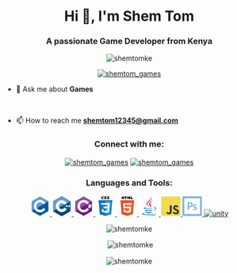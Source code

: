 <!--<div align="center">
<img src="https://rishavanand.github.io/static/images/greetings.gif" align="center" style="width: 100%" />
</div>-->
<h1 align="center">Hi 👋, I'm Shem Tom</h1>
<h3 align="center">A passionate Game Developer from Kenya</h3>

<p align="center"> <img src="https://komarev.com/ghpvc/?username=shemtomke&label=Profile%20views&color=0e75b6&style=flat" alt="shemtomke" /> </p>

<p align="center"> <a href="https://twitter.com/shemtom_games" target="blank"><img src="https://img.shields.io/twitter/follow/shemtom_games?logo=twitter&style=for-the-badge" alt="shemtom_games" /></a> </p>

<p align="center">

- 💬 Ask me about **Games**

<br>

- 📫 How to reach me **shemtom12345@gmail.com**

</p>

<h3 align="center">Connect with me:</h3>
<p align="center">
<a href="https://twitter.com/shemtom_games" target="blank"><img align="center" src="https://raw.githubusercontent.com/rahuldkjain/github-profile-readme-generator/master/src/images/icons/Social/twitter.svg" alt="shemtom_games" height="30" width="40" /></a>
<a href="https://instagram.com/shemtom_games" target="blank"><img align="center" src="https://raw.githubusercontent.com/rahuldkjain/github-profile-readme-generator/master/src/images/icons/Social/instagram.svg" alt="shemtom_games" height="30" width="40" /></a>
</p>

<h3 align="center">Languages and Tools:</h3>
<p align="center"> <a href="https://www.cprogramming.com/" target="_blank" rel="noreferrer"> <img src="https://raw.githubusercontent.com/devicons/devicon/master/icons/c/c-original.svg" alt="c" width="40" height="40"/> </a> <a href="https://www.w3schools.com/cpp/" target="_blank" rel="noreferrer"> <img src="https://raw.githubusercontent.com/devicons/devicon/master/icons/cplusplus/cplusplus-original.svg" alt="cplusplus" width="40" height="40"/> </a> <a href="https://www.w3schools.com/cs/" target="_blank" rel="noreferrer"> <img src="https://raw.githubusercontent.com/devicons/devicon/master/icons/csharp/csharp-original.svg" alt="csharp" width="40" height="40"/> </a> <a href="https://www.w3schools.com/css/" target="_blank" rel="noreferrer"> <img src="https://raw.githubusercontent.com/devicons/devicon/master/icons/css3/css3-original-wordmark.svg" alt="css3" width="40" height="40"/> </a> <a href="https://www.w3.org/html/" target="_blank" rel="noreferrer"> <img src="https://raw.githubusercontent.com/devicons/devicon/master/icons/html5/html5-original-wordmark.svg" alt="html5" width="40" height="40"/> </a> <a href="https://www.java.com" target="_blank" rel="noreferrer"> <img src="https://raw.githubusercontent.com/devicons/devicon/master/icons/java/java-original.svg" alt="java" width="40" height="40"/> </a> <a href="https://developer.mozilla.org/en-US/docs/Web/JavaScript" target="_blank" rel="noreferrer"> <img src="https://raw.githubusercontent.com/devicons/devicon/master/icons/javascript/javascript-original.svg" alt="javascript" width="40" height="40"/> </a> <a href="https://www.photoshop.com/en" target="_blank" rel="noreferrer"> <img src="https://raw.githubusercontent.com/devicons/devicon/master/icons/photoshop/photoshop-line.svg" alt="photoshop" width="40" height="40"/> </a> <a href="https://unity.com/" target="_blank" rel="noreferrer"> <img src="https://www.vectorlogo.zone/logos/unity3d/unity3d-icon.svg" alt="unity" width="40" height="40"/> </a> </p>

<p align="center"><img align="centre" src="https://github-readme-stats.vercel.app/api/top-langs?username=shemtomke&show_icons=true&locale=en&layout=compact" alt="shemtomke" /></p>

<p align="center">&nbsp;<img align="center" src="https://github-readme-stats.vercel.app/api?username=shemtomke&show_icons=true&locale=en" alt="shemtomke" /></p>

<p align="center"><img align="center" src="https://github-readme-streak-stats.herokuapp.com/?user=shemtomke&" alt="shemtomke" /></p>
